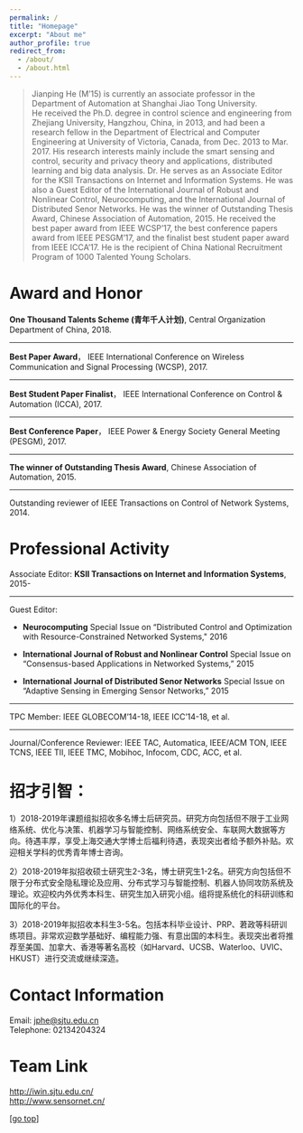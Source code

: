 ```yaml
---
permalink: /
title: "Homepage" 
excerpt: "About me"
author_profile: true
redirect_from: 
  - /about/
  - /about.html
---
```

> Jianping He (M’15) is currently an associate professor in the Department of Automation at Shanghai Jiao Tong University. He received the Ph.D. degree in control science and engineering from Zhejiang University, Hangzhou, China, in 2013, and had been a research fellow in the Department of Electrical and Computer Engineering at University of Victoria, Canada, from Dec. 2013 to Mar. 2017. His research interests mainly include the smart sensing and control, security and privacy theory and applications, distributed learning and big data analysis. Dr. He serves as an Associate Editor for the KSII Transactions on Internet and Information Systems. He was also a Guest Editor of the International Journal of Robust and Nonlinear Control, Neurocomputing, and the International Journal of Distributed Senor Networks. He was the winner of Outstanding Thesis Award, Chinese Association of Automation, 2015. He received the best paper award from IEEE WCSP’17, the best conference papers award from IEEE PESGM’17, and the finalist best student paper award from IEEE ICCA’17. He is the recipient of China National Recruitment Program of 1000 Talented Young Scholars.

Award and Honor
===  
**One Thousand Talents Scheme (青年千人计划)**, Central Organization Department of China, 2018. 

---
**Best Paper Award**， IEEE International Conference on Wireless Communication and Signal Processing (WCSP), 2017.

---
**Best Student Paper Finalist**， IEEE International Conference on Control & Automation (ICCA), 2017.

---
**Best Conference Paper**， IEEE Power & Energy Society General Meeting (PESGM), 2017.

---
**The winner of Outstanding Thesis Award**, Chinese Association of Automation, 2015.   

---
Outstanding reviewer of IEEE Transactions on Control of Network Systems, 2014.

Professional Activity  
===
Associate Editor: **KSII Transactions on Internet and Information Systems**, 2015-

---
Guest Editor:
- **Neurocomputing** Special Issue on “Distributed Control and Optimization with Resource-Constrained  Networked Systems," 2016 

- **International Journal of Robust and Nonlinear Control** Special Issue on “Consensus-based Applications in Networked Systems,” 2015

- **International Journal of Distributed Senor Networks** Special Issue on “Adaptive Sensing in Emerging Sensor Networks,” 2015

---
TPC Member: IEEE GLOBECOM’14-18, IEEE ICC’14-18, et al.

---
Journal/Conference Reviewer: IEEE TAC, Automatica, IEEE/ACM TON, IEEE TCNS, IEEE TII, IEEE TMC, Mobihoc, Infocom, CDC, ACC, et al. 

招才引智：
===

1）2018-2019年课题组拟招收多名博士后研究员。研究方向包括但不限于工业网络系统、优化与决策、机器学习与智能控制、网络系统安全、车联网大数据等方向。待遇丰厚，享受上海交通大学博士后福利待遇，表现突出者给予额外补贴。欢迎相关学科的优秀青年博士咨询。

2）2018-2019年拟招收硕士研究生2-3名，博士研究生1-2名。研究方向包括但不限于分布式安全隐私理论及应用、分布式学习与智能控制、机器人协同攻防系统及理论。欢迎校内外优秀本科生、研究生加入研究小组。组将提系统化的科研训练和国际化的平台。

3）2018-2019年拟招收本科生3-5名。包括本科毕业设计、PRP、莙政等科研训练项目。非常欢迎数学基础好、编程能力强、有意出国的本科生。表现突出者将推荐至美国、加拿大、香港等著名高校（如Harvard、UCSB、Waterloo、UVIC、HKUST）进行交流或继续深造。

Contact Information
===
Email: jphe@sjtu.edu.cn  
Telephone: 02134204324

Team Link
===
<http://iwin.sjtu.edu.cn/>  
<http://www.sensornet.cn/>

[[go top](https://Jianping-He.github.io/)] 


